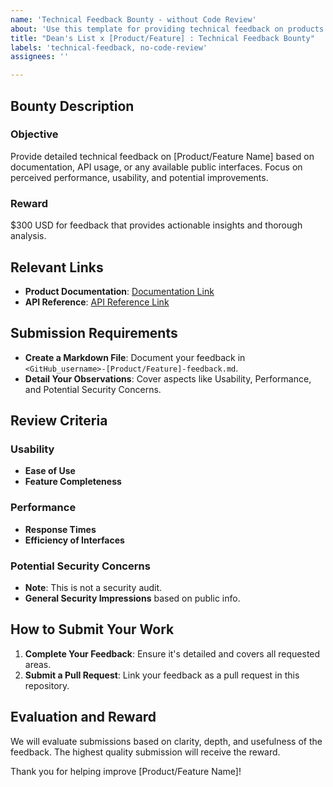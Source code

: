 ```yaml
---
name: 'Technical Feedback Bounty - without Code Review'
about: 'Use this template for providing technical feedback on products without direct code access.'
title: "Dean's List x [Product/Feature] : Technical Feedback Bounty"
labels: 'technical-feedback, no-code-review'
assignees: ''

---
```


## Bounty Description

### Objective
Provide detailed technical feedback on [Product/Feature Name] based on documentation, API usage, or any available public interfaces. Focus on perceived performance, usability, and potential improvements.

### Reward
$300 USD for feedback that provides actionable insights and thorough analysis.

## Relevant Links

- **Product Documentation**: [Documentation Link](https://example.com/documentation)
- **API Reference**: [API Reference Link](#)

## Submission Requirements

- **Create a Markdown File**: Document your feedback in `<GitHub_username>-[Product/Feature]-feedback.md`.
- **Detail Your Observations**: Cover aspects like Usability, Performance, and Potential Security Concerns.

## Review Criteria

### Usability
- **Ease of Use**
- **Feature Completeness**

### Performance
- **Response Times**
- **Efficiency of Interfaces**

### Potential Security Concerns
- **Note**: This is not a security audit.
- **General Security Impressions** based on public info.

## How to Submit Your Work

1. **Complete Your Feedback**: Ensure it's detailed and covers all requested areas.
2. **Submit a Pull Request**: Link your feedback as a pull request in this repository.

## Evaluation and Reward

We will evaluate submissions based on clarity, depth, and usefulness of the feedback. The highest quality submission will receive the reward.

Thank you for helping improve [Product/Feature Name]!
